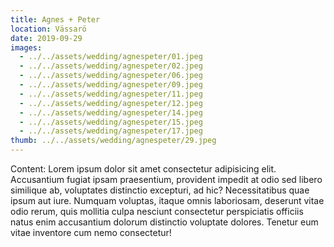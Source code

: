 ```yaml
---
title: Agnes + Peter
location: Vässarö
date: 2019-09-29
images:
  - ../../assets/wedding/agnespeter/01.jpeg
  - ../../assets/wedding/agnespeter/02.jpeg
  - ../../assets/wedding/agnespeter/06.jpeg
  - ../../assets/wedding/agnespeter/09.jpeg
  - ../../assets/wedding/agnespeter/11.jpeg
  - ../../assets/wedding/agnespeter/12.jpeg
  - ../../assets/wedding/agnespeter/14.jpeg
  - ../../assets/wedding/agnespeter/15.jpeg
  - ../../assets/wedding/agnespeter/17.jpeg
thumb: ../../assets/wedding/agnespeter/29.jpeg
---
```


Content: Lorem ipsum dolor sit amet consectetur adipisicing elit.
Accusantium fugiat ipsam praesentium, provident impedit at odio sed libero
similique ab, voluptates distinctio excepturi, ad hic? Necessitatibus quae
ipsum aut iure. Numquam voluptas, itaque omnis laboriosam, deserunt vitae odio
rerum, quis mollitia culpa nesciunt consectetur perspiciatis officiis natus
enim accusantium dolorum distinctio voluptate dolores. Tenetur eum vitae
inventore cum nemo consectetur!
